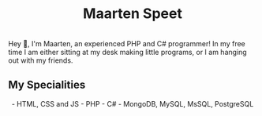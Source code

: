 <h1 align="center">Maarten Speet</h1>

<br>
Hey 👋, I'm Maarten, an experienced PHP and C# programmer!
In my free time I am either sitting at my desk making little programs, or I am hanging out with my friends.
<br>

<h2>My Specialities</h2>
<div align="center">
  - HTML, CSS and JS
  - PHP
  - C#
  - MongoDB, MySQL, MsSQL, PostgreSQL
</div>
